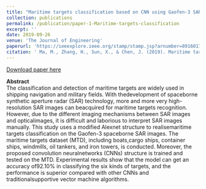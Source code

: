 ```yaml
---
title: "Maritime targets classification based on CNN using Gaofen-3 SAR images"
collection: publications
permalink: /publication/paper-1-Maritime-targets-classification
excerpt: ''
date: 2019-09-26
venue: 'The Journal of Engineering'
paperurl: 'https://ieeexplore.ieee.org/stamp/stamp.jsp?arnumber=8916017'
citation: ' Ma, M., Zhang, H., Sun, X., & Chen, J. (2019). Maritime targets classification based on CNN using Gaofen-3 SAR images. <i>The Journal of Engineering</i>, 2019(21), 7843-7846.'
---
```



[Download paper here](https://ieeexplore.ieee.org/stamp/stamp.jsp?arnumber=8916017)

**Abstract**<br>
The classification and detection of maritime targets are widely used in shipping navigation and military fields. With thedevelopment of spaceborne synthetic aperture radar (SAR) technology, more and more very high-resolution SAR images can beacquired for maritime targets recognition. However, due to the different imaging mechanisms between SAR images and opticalimages, it is difficult and laborious to interpret SAR images manually. This study uses a modified Alexnet structure to realisemaritime targets classification on the Gaofen-3 spaceborne SAR images. The maritime targets dataset (MTD), including boats,cargo ships, container ships, windmills, oil tankers, and iron towers, is conducted. Moreover, the proposed convolution neuralnetworks (CNNs) structure is trained and tested on the MTD. Experimental results show that the model can get an accuracy of92.10% in classifying the six kinds of targets, and the performance is superior compared with other CNNs and traditionalsupportive vector machine algorithms. <br>
